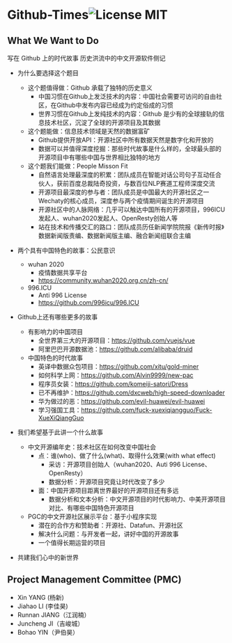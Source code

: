 # Github-Times![License MIT](https://img.shields.io/github/license/rickyyin98/Github-times)


## What We Want to Do

写在 Github 上的时代故事
历史洪流中的中文开源软件侧记


- 为什么要选择这个题目
	- 这个题值得做：Github 承载了独特的历史意义
		- 中国习惯在Github上发泛技术的内容：中国社会需要可访问的自由社区，在Github中发布内容已经成为约定俗成的习惯
		- 世界习惯在Github上发纯技术的内容：Github 是少有的全球接轨的信息技术社区，沉淀了全球的开源项目及其数据
	- 这个题能做：信息技术领域是天然的数据富矿
		- Github提供开放API：开源社区中所有数据天然是数字化和开放的
		- 数据可以并值得深度挖掘：那些时代故事是什么样的，全球最头部的开源项目中有哪些中国与世界相比独特的地方
	- 这个题我们能做：People Misson Fit
		- 自然语言处理最深度的积累：团队成员在智能对话公司句子互动任合伙人，获前百度总裁陆奇投资，与数百位NLP赛道工程师深度交流
		- 开源项目最深度的参与者：团队成员是中国最大的开源社区之一Wechaty的核心成员，深度参与两个疫情期间诞生的开源项目
		- 开源社区中的人脉网络：几乎可以触达中国所有的开源项目，996ICU发起人、wuhan2020发起人、OpenResty创始人等
		- 站在技术和传播交汇的路口：团队成员历任新闻学院院报《新传时报》数据新闻版责编、数据新闻版主编、融合新闻组联合主编


- 两个具有中国特色的故事：公民意识
	- wuhan 2020
		- 	疫情数据共享平台
		-  https://community.wuhan2020.org.cn/zh-cn/
	-  996.ICU
		-  Anti 996 License
		-  https://github.com/996icu/996.ICU

- Github上还有哪些更多的故事
	- 有影响力的中国项目
		- 全世界第三大的开源项目：https://github.com/vuejs/vue
		- 阿里巴巴开源数据池：https://github.com/alibaba/druid
	- 中国特色的时代故事
		- 英译中数据众包项目：https://github.com/xitu/gold-miner
		- 如何科学上网：https://github.com/Alvin9999/new-pac
		- 程序员女装：https://github.com/komeiji-satori/Dress
		- 已不再维护：https://github.com/dxcweb/high-speed-downloader
		- 华为做过的恶：https://github.com/evil-huawei/evil-huawei
		- 学习强国工具：https://github.com/fuck-xuexiqiangguo/Fuck-XueXiQiangGuo

- 我们希望基于此讲一个什么故事
	- 中文开源编年史：技术社区在如何改变中国社会
		- 点：谁(who)、做了什么(what)、取得什么效果(with what effect)
			- 采访：开源项目创始人（wuhan2020、Auti 996 License、OpenResty）
			- 数据分析：开源项目究竟让时代改变了多少
		- 面：中国开源项目距离世界最好的开源项目还有多远
			- 数据分析和文本分析：中文开源项目的时代影响力、中美开源项目对比、有哪些中国特色开源项目
	- PGC的中文开源社区展示平台：基于小程序实现
		- 潜在的合作方和赞助者：开源社、Datafun、开源社区
		- 解决什么问题：与开发者一起，讲好中国的开源故事
		- 一个值得长期运营的项目

- 共建我们心中的新世界


## Project Management Committee (PMC)

- Xin YANG (杨新)
- Jiahao LI (李佳昊)
- Runnan JIANG（江润楠）
- Juncheng JI（吉峻城）
- Bohao YIN（尹伯昊）
